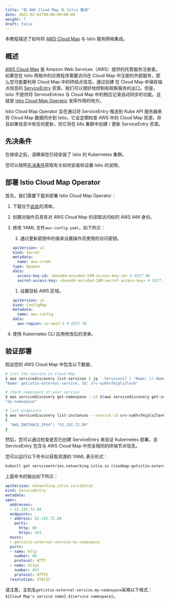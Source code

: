 ```yaml
---
title: "将 AWS Cloud Map 与 Istio 集成"
date: 2021-02-01T00:00:00+00:00
weight: 7
draft: false
---
```


本教程描述了如何将 [AWS Cloud Map](https://aws.amazon.com/cloud-map/) 与 Istio 服务网格集成。

## 概述

[AWS Cloud Map](https://aws.amazon.com/cloud-map/) 是 Amazon Web Services（AWS）提供的托管服务注册表。如果您在 Istio 网格中的应用程序需要访问在 Cloud Map 中注册的外部服务，那么您可能要利用 Cloud Map 中的终结点信息。通过创建 在 Cloud Map 中保存端点信息的 [ServiceEntry](https://istio.io/latest/docs/reference/config/networking/service-entry/) 资源，我们可以很好地控制和观察服务的出口。但是，Istio 不提供将 ServiceEntries 与 Cloud Map 中的相应记录自动同步的功能。这就是 [Istio Cloud Map Operator](https://github.com/tetratelabs/istio-cloud-map) 发挥作用的地方。

Istio Cloud Map Operator 旨在通过将 ServiceEntry 推送到 Kube API 服务器来将 Cloud Map 数据同步到 Istio。它会定期检查 AWS 中的 Cloud Map 资源，并且如果信息中有任何更新，则它将在 k8s 集群中创建 / 更新 ServiceEntry 资源。

## 先决条件

在继续之前，请确保您已经安装了 Istio 的 Kubernetes 集群。

您可以按照[先决条件](http://localhost:1313/istio-in-practice/prerequisites)获取有关如何安装和设置 Istio 的说明。

## 部署 Istio Cloud Map Operator

首先，我们需要下载并部署 Istio Cloud Map Operator：

1. 下载位于[此处](https://github.com/tetratelabs/istio-cloud-map/tree/v0.2.0/kubernetes)的清单。

2. 创建对操作员具有对 AWS Cloud Map 的读取访问权的 AWS IAM 身份。

3. 修改 YAML 文件`aws-config.yaml`，如下所示：

   1. 通过更新密钥中的值来设置操作员使用的访问密钥。

   ```yaml
   apiVersion: v1
   kind: Secret
   metadata:
     name: aws-creds
   type: Opaque
   data:
     access-key-id: <base64-encoded-IAM-access-key-id> # EDIT ME
     secret-access-key: <base64-encoded-IAM-secret-access-key> # EDIT ME
   ```

   1. 设置目标 AWS 区域。

   ```yaml
   apiVersion: v1
   kind: ConfigMap
   metadata:
     name: aws-config
   data:
     aws-region: us-west-2 # EDIT ME
   ```

4. 使用 Kubernetes CLI 应用修改后的清单。

## 验证部署

假设您的 AWS Cloud Map 中包含以下数据，

```sh
# list the service in Cloud Map
$ aws servicediscovery list-services | jq '.Services[] | "Name: \(.Name), Id: \(.Id)"'
"Name: getistio-external-service, Id: srv-ou6hvfmjpls2lev6"

# check namespace of your service
$ aws servicediscovery get-namespace --id $(aws servicediscovery get-service --id srv-ou6hvfmjpls2lev6 | jq -r '.Service.NamespaceId') | jq '.Namespace.Name'
"my-namespace"

# list endpoints
$ aws servicediscovery list-instances --service-id srv-ou6hvfmjpls2lev6 | jq '.Instances[] | .Attributes'
{
  "AWS_INSTANCE_IPV4": "52.192.72.89"
}
```

然后，您可以通过检查是否已创建 ServiceEntry 来验证 Kubernetes 部署，该 ServiceEntry 包含与 AWS Cloud Map 中完全相同的终端节点信息。

您可以运行以下命令以获取资源的 YAML 表示形式：

```sh
kubectl get serviceentries.networking.istio.io cloudmap-getistio-external-service.my-namespace -o yaml
```

上面命令的输出如下所示：

```yaml
apiVersion: networking.istio.io/v1beta1
kind: ServiceEntry
metadata:
spec:
  addresses:
  - 52.192.72.89
  endpoints:
  - address: 52.192.72.89
    ports:
      http: 80
      https: 443
  hosts:
  - getistio-external-service.my-namespace
  ports:
  - name: http
    number: 80
    protocol: HTTP
  - name: https
    number: 443
    protocol: HTTPS
  resolution: STATIC
```

请注意，主机名`getistio-external-service.my-namespace`采用以下格式：`${Cloud Map's service name}.${service namespace}`。